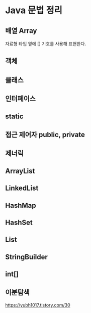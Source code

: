 # Java 문법 정리





## 배열 Array



자료형 타입 옆에 [] 기호를 사용해 표현한다.





## 객체

## 클래스

## 인터페이스





## static



## 접근 제어자 public, private



## 제너릭



## ArrayList

## LinkedList

## HashMap

## HashSet

## List

## StringBuilder

## int[]



## 이분탐색

https://yubh1017.tistory.com/30





